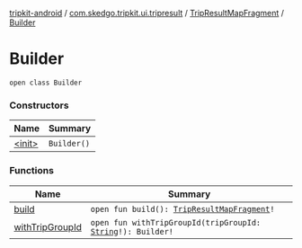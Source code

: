 [tripkit-android](../../../index.md) / [com.skedgo.tripkit.ui.tripresult](../../index.md) / [TripResultMapFragment](../index.md) / [Builder](./index.md)

# Builder

`open class Builder`

### Constructors

| Name | Summary |
|---|---|
| [&lt;init&gt;](-init-.md) | `Builder()` |

### Functions

| Name | Summary |
|---|---|
| [build](build.md) | `open fun build(): `[`TripResultMapFragment`](../index.md)`!` |
| [withTripGroupId](with-trip-group-id.md) | `open fun withTripGroupId(tripGroupId: `[`String`](https://kotlinlang.org/api/latest/jvm/stdlib/kotlin/-string/index.html)`!): Builder!` |
